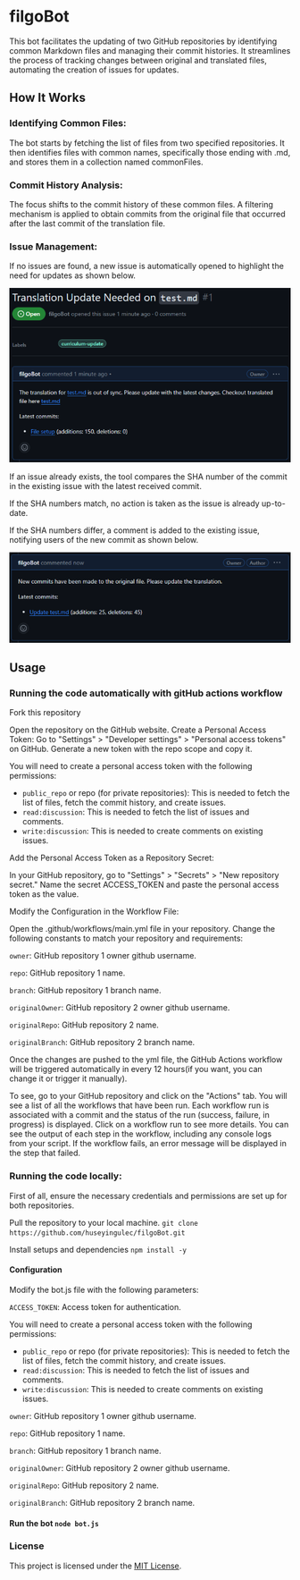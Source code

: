 # filgoBot

This bot facilitates the updating of two GitHub repositories by identifying common Markdown files and managing their commit histories. It streamlines the process of tracking changes between original and translated files, automating the creation of issues for updates.

## How It Works

### Identifying Common Files:

The bot starts by fetching the list of files from two specified repositories.
It then identifies files with common names, specifically those ending with .md, and stores them in a collection named commonFiles.

### Commit History Analysis:

The focus shifts to the commit history of these common files.
A filtering mechanism is applied to obtain commits from the original file that occurred after the last commit of the translation file.

### Issue Management:

If no issues are found, a new issue is automatically opened to highlight the need for updates as shown below.

![](images/filgo-issue.png)

If an issue already exists, the tool compares the SHA number of the commit in the existing issue with the latest received commit.

If the SHA numbers match, no action is taken as the issue is already up-to-date.

If the SHA numbers differ, a comment is added to the existing issue, notifying users of the new commit as shown below.

![](images/filgo-comment.png)

## Usage

### Running the code automatically with gitHub actions workflow 

Fork this repository

Open the repository on the GitHub website.
Create a Personal Access Token: Go to "Settings" > "Developer settings" > "Personal access tokens" on GitHub. Generate a new token with the repo scope and copy it. 

You will need to create a personal access token with the following permissions: 

- ``public_repo`` or repo (for private repositories): This is needed to fetch the list of files, fetch the commit history, and create issues.
- ``read:discussion``: This is needed to fetch the list of issues and comments.
- ``write:discussion``: This is needed to create comments on existing issues.

Add the Personal Access Token as a Repository Secret:

In your GitHub repository, go to "Settings" > "Secrets" > "New repository secret."
Name the secret ACCESS_TOKEN and paste the personal access token as the value.

Modify the Configuration in the Workflow File:

Open the .github/workflows/main.yml file in your repository. Change the following constants to match your repository and requirements:

``owner``: GitHub repository 1 owner github username.

``repo``: GitHub repository 1 name.

``branch``: GitHub repository 1 branch name.

``originalOwner``: GitHub repository 2 owner github username.

``originalRepo``: GitHub repository 2 name.

``originalBranch``: GitHub repository 2 branch name.

Once the changes are pushed to the yml file, the GitHub Actions workflow will be triggered automatically in every 12 hours(if you want, you can change it or trigger it manually).

To see, go to your GitHub repository and click on the "Actions" tab. You will see a list of all the workflows that have been run. Each workflow run is associated with a commit and the status of the run (success, failure, in progress) is displayed. Click on a workflow run to see more details. You can see the output of each step in the workflow, including any console logs from your script.
If the workflow fails, an error message will be displayed in the step that failed.


### Running the code locally:

First of all, ensure the necessary credentials and permissions are set up for both repositories.

Pull the repository to your local machine. ```git clone https://github.com/huseyingulec/filgoBot.git```

Install setups and dependencies ```npm install -y```

#### Configuration

Modify the bot.js file with the following parameters:

```ACCESS_TOKEN```: Access token for authentication.

You will need to create a personal access token with the following permissions: 
- ``public_repo`` or repo (for private repositories): This is needed to fetch the list of files, fetch the commit history, and create issues.
- ``read:discussion``: This is needed to fetch the list of issues and comments.
- ``write:discussion``: This is needed to create comments on existing issues.

``owner``: GitHub repository 1 owner github username.

``repo``: GitHub repository 1 name.

``branch``: GitHub repository 1 branch name.

``originalOwner``: GitHub repository 2 owner github username.

``originalRepo``: GitHub repository 2 name.

``originalBranch``: GitHub repository 2 branch name.

#### Run the bot ```node bot.js```

### License

This project is licensed under the [MIT License](LICENSE.md).

